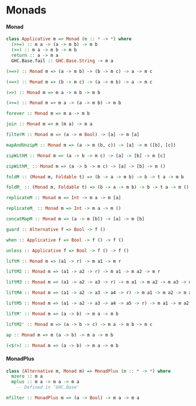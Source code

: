 Monads
======

#### Monad

```haskell
class Applicative m => Monad (m :: * -> *) where
  (>>=) :: m a -> (a -> m b) -> m b
  (>>) :: m a -> m b -> m b
  return :: a -> m a
  GHC.Base.fail :: GHC.Base.String -> m a
```

```haskell
(>=>) :: Monad m => (a -> m b) -> (b -> m c) -> a -> m c
```

```haskell
(<=<) :: Monad m => (b -> m c) -> (a -> m b) -> a -> m c
```

```haskell
(>>) :: Monad m => m a -> m b -> m b
```

```haskell
(>>=) :: Monad m => m a -> (a -> m b) -> m b
```

```haskell
forever :: Monad m => m a -> m b
```

```haskell
join :: Monad m => m (m a) -> m a
```

```haskell
filterM :: Monad m => (a -> m Bool) -> [a] -> m [a]
```

```haskell
mapAndUnzipM :: Monad m => (a -> m (b, c)) -> [a] -> m ([b], [c])
```

```haskell
zipWithM :: Monad m => (a -> b -> m c) -> [a] -> [b] -> m [c]
```

```haskell
zipWithM_ :: Monad m => (a -> b -> m c) -> [a] -> [b] -> m ()
```

```haskell
foldM :: (Monad m, Foldable t) => (b -> a -> m b) -> b -> t a -> m b
```

```haskell
foldM_ :: (Monad m, Foldable t) => (b -> a -> m b) -> b -> t a -> m ()
```

```haskell
replicateM :: Monad m => Int -> m a -> m [a]
```

```haskell
replicateM_ :: Monad m => Int -> m a -> m ()
```

```haskell
concatMapM :: Monad m => (a -> m [b]) -> [a] -> m [b]
```

```haskell
guard :: Alternative f => Bool -> f ()
```

```haskell
when :: Applicative f => Bool -> f () -> f ()
```

```haskell
unless :: Applicative f => Bool -> f () -> f ()
```

```haskell
liftM :: Monad m => (a1 -> r) -> m a1 -> m r
```

```haskell
liftM2 :: Monad m => (a1 -> a2 -> r) -> m a1 -> m a2 -> m r
```

```haskell
liftM3 :: Monad m => (a1 -> a2 -> a3 -> r) -> m a1 -> m a2 -> m a3 -> m r
```

```haskell
liftM4 :: Monad m => (a1 -> a2 -> a3 -> a4 -> r) -> m a1 -> m a2 -> m a3 -> m a4 -> m r
```

```haskell
liftM5 :: Monad m => (a1 -> a2 -> a3 -> a4 -> a5 -> r) -> m a1 -> m a2 -> m a3 -> m a4 -> m a5 -> m r
```

```haskell
liftM' :: Monad m => (a -> b) -> m a -> m b
```

```haskell
liftM2' :: Monad m => (a -> b -> c) -> m a -> m b -> m c
```

```haskell
ap :: Monad m => m (a -> b) -> m a -> m b
```

```haskell
(<$!>) :: Monad m => (a -> b) -> m a -> m b
```

#### MonadPlus

```haskell
class (Alternative m, Monad m) => MonadPlus (m :: * -> *) where
  mzero :: m a
  mplus :: m a -> m a -> m a
  	-- Defined in ‘GHC.Base’
```

```haskell
mfilter :: MonadPlus m => (a -> Bool) -> m a -> m a
```
